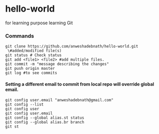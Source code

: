 # hello-world
for learning purpose
learning Git

### Commands
```
git clone https://github.com/anweshadebnath/hello-world.git
 \#added/modified file(s)
git status # Check status
git add <file1> <file2> #add multiple files.
git commit -m "message describing the changes"
git push origin master
git log #to see commits
```
#### Setting a different email to commit from local repo will override global email.
```
git config user.email "anweshadebnath@gmail.com"
git config --list
git config user
git config user.email
git config --global alias.st status
git config --global alias.br branch
git st
```
